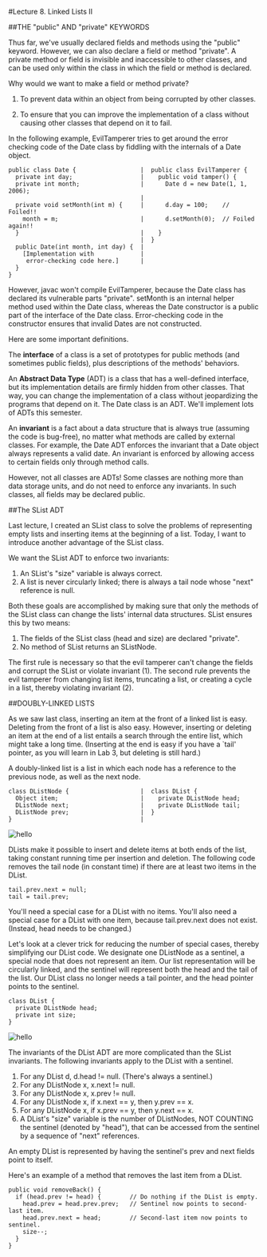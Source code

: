 #Lecture 8. Linked Lists II






##THE "public" AND "private" KEYWORDS

Thus far, we've usually declared fields and methods using the "public" keyword. However, we can also declare a field or method "private". A private method or field is invisible and inaccessible to other classes, and can be used only within the class in which the field or method is declared.

Why would we want to make a field or method private?

1. To prevent data within an object from being corrupted by other classes.

2. To ensure that you can improve the implementation of a class without causing other classes that depend on it to fail.

In the following example, EvilTamperer tries to get around the error checking code of the Date class by fiddling with the internals of a Date object.

	public class Date {                  |  public class EvilTamperer {
	  private int day;                   |    public void tamper() {
	  private int month;                 |      Date d = new Date(1, 1, 2006);
	                                     |
	  private void setMonth(int m) {     |      d.day = 100;    // Foiled!!
	    month = m;                       |      d.setMonth(0);  // Foiled again!!
	  }                                  |    }
	                                     |  }
	  public Date(int month, int day) {  |
	    [Implementation with             |
	     error-checking code here.]      |
	  }
	}
	
However, javac won't compile EvilTamperer, because the Date class has declared its vulnerable parts "private". setMonth is an internal helper method used within the Date class, whereas the Date constructor is a public part of the interface of the Date class. Error-checking code in the constructor ensures that invalid Dates are not constructed.

Here are some important definitions.

The **interface** of a class is a set of prototypes for public methods (and sometimes public fields), plus descriptions of the methods' behaviors.

An **Abstract Data Type** (ADT) is a class that has a well-defined interface, but its implementation details are firmly hidden from other classes. That way, you can change the implementation of a class without jeopardizing the programs that depend on it. The Date class is an ADT. We'll implement lots of ADTs this semester.

An **invariant** is a fact about a data structure that is always true (assuming the code is bug-free), no matter what methods are called by external classes. For example, the Date ADT enforces the invariant that a Date object always represents a valid date. An invariant is enforced by allowing access to certain fields only through method calls.

However, not all classes are ADTs! Some classes are nothing more than data storage units, and do not need to enforce any invariants. In such classes, all fields may be declared public.

##The SList ADT

Last lecture, I created an SList class to solve the problems of representing empty lists and inserting items at the beginning of a list. Today, I want to introduce another advantage of the SList class.

We want the SList ADT to enforce two invariants:

1. An SList's "size" variable is always correct.
2. A list is never circularly linked; there is always a tail node whose "next" reference is null.

Both these goals are accomplished by making sure that only the methods of the SList class can change the lists' internal data structures. SList ensures this by two means:

1. The fields of the SList class (head and size) are declared "private".
2. No method of SList returns an SListNode.

The first rule is necessary so that the evil tamperer can't change the fields and corrupt the SList or violate invariant (1). The second rule prevents the evil tamperer from changing list items, truncating a list, or creating a cycle in a list, thereby violating invariant (2).

##DOUBLY-LINKED LISTS

As we saw last class, inserting an item at the front of a linked list is easy. Deleting from the front of a list is also easy. However, inserting or deleting an item at the end of a list entails a search through the entire list, which might take a long time. (Inserting at the end is easy if you have a `tail' pointer, as you will learn in Lab 3, but deleting is still hard.)


A doubly-linked list is a list in which each node has a reference to the previous node, as well as the next node.

	class DListNode {                    |  class DList {
	  Object item;                       |    private DListNode head;
	  DListNode next;                    |    private DListNode tail;
	  DListNode prev;                    |  }
	}                                    |
	
![hello](https://raw.githubusercontent.com/lty2226262/blog/master/MarkdownPhotos/img6_cd5ba821016012cec703843d0a439384c1f64746.png)


DLists make it possible to insert and delete items at both ends of the list, taking constant running time per insertion and deletion. The following code removes the tail node (in constant time) if there are at least two items in the DList.

	tail.prev.next = null;
	tail = tail.prev;
	
You'll need a special case for a DList with no items. You'll also need a special case for a DList with one item, because tail.prev.next does not exist. (Instead, head needs to be changed.)

Let's look at a clever trick for reducing the number of special cases, thereby simplifying our DList code. We designate one DListNode as a sentinel, a special node that does not represent an item. Our list representation will be circularly linked, and the sentinel will represent both the head and the tail of the list. Our DList class no longer needs a tail pointer, and the head pointer points to the sentinel.

	class DList {
	  private DListNode head;
	  private int size;
	}

![hello](https://raw.githubusercontent.com/lty2226262/blog/master/MarkdownPhotos/img7_555d53c4e74eec30c432fae3bea2966acc0091f2.png)

The invariants of the DList ADT are more complicated than the SList invariants. The following invariants apply to the DList with a sentinel.

1. For any DList d, d.head != null. (There's always a sentinel.)
2. For any DListNode x, x.next != null.
3. For any DListNode x, x.prev != null.
4. For any DListNode x, if x.next == y, then y.prev == x.
5. For any DListNode x, if x.prev == y, then y.next == x.
6. A DList's "size" variable is the number of DListNodes, NOT COUNTING the sentinel (denoted by "head"), that can be accessed from the sentinel by a sequence of "next" references.

An empty DList is represented by having the sentinel's prev and next fields point to itself.

Here's an example of a method that removes the last item from a DList.

	public void removeBack() {
	  if (head.prev != head) {        // Do nothing if the DList is empty.
	    head.prev = head.prev.prev;   // Sentinel now points to second-last item.
	    head.prev.next = head;        // Second-last item now points to sentinel.
	    size--;
	  }
	}